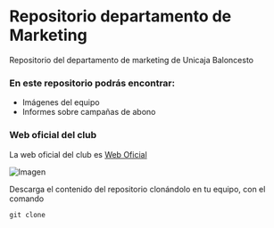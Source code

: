 # Repositorio departamento de Marketing
Repositorio del departamento de marketing de Unicaja Baloncesto

### En este repositorio podrás encontrar:

- Imágenes del equipo
- Informes sobre campañas de abono

### Web oficial del club
La web oficial del club es [Web Oficial](https://www.unicajabaloncesto.com/)

![Imagen](https://www.unicajabaloncesto.com/Images/Web/logo.png)

Descarga el contenido del repositorio clonándolo en tu equipo, con el comando
```
git clone
```
